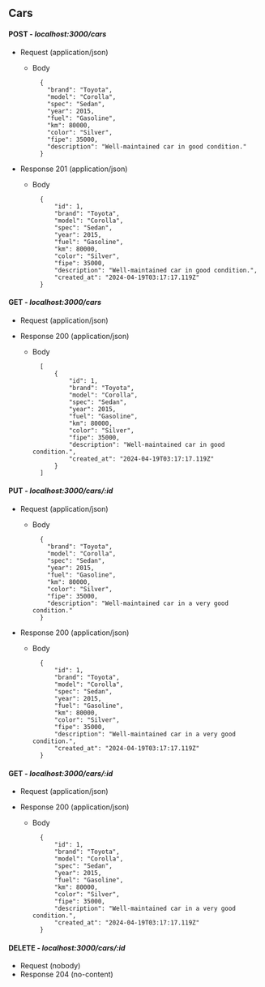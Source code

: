 ## Cars

#### POST - _localhost:3000/cars_
+ Request (application/json)

    + Body

            {
              "brand": "Toyota",
              "model": "Corolla",
              "spec": "Sedan",
              "year": 2015,
              "fuel": "Gasoline",
              "km": 80000,
              "color": "Silver",
              "fipe": 35000,
              "description": "Well-maintained car in good condition."
            }

+ Response 201 (application/json)

    + Body

            {
            	"id": 1,
            	"brand": "Toyota",
            	"model": "Corolla",
            	"spec": "Sedan",
            	"year": 2015,
            	"fuel": "Gasoline",
            	"km": 80000,
            	"color": "Silver",
            	"fipe": 35000,
            	"description": "Well-maintained car in good condition.",
            	"created_at": "2024-04-19T03:17:17.119Z"
            }
           
#### GET - _localhost:3000/cars_
+ Request (application/json)

+ Response 200 (application/json)

    + Body

            
            [
            	{
            		"id": 1,
            		"brand": "Toyota",
            		"model": "Corolla",
            		"spec": "Sedan",
            		"year": 2015,
            		"fuel": "Gasoline",
            		"km": 80000,
            		"color": "Silver",
            		"fipe": 35000,
            		"description": "Well-maintained car in good condition.",
            		"created_at": "2024-04-19T03:17:17.119Z"
            	}
            ]
            
#### PUT - _localhost:3000/cars/:id_
+ Request (application/json)
    + Body

            {
              "brand": "Toyota",
              "model": "Corolla",
              "spec": "Sedan",
              "year": 2015,
              "fuel": "Gasoline",
              "km": 80000,
              "color": "Silver",
              "fipe": 35000,
              "description": "Well-maintained car in a very good condition."
            }

+ Response 200 (application/json)

    + Body

            {
            	"id": 1,
            	"brand": "Toyota",
            	"model": "Corolla",
            	"spec": "Sedan",
            	"year": 2015,
            	"fuel": "Gasoline",
            	"km": 80000,
            	"color": "Silver",
            	"fipe": 35000,
            	"description": "Well-maintained car in a very good condition.",
            	"created_at": "2024-04-19T03:17:17.119Z"
            }
            
#### GET - _localhost:3000/cars/:id_
+ Request (application/json)
+ Response 200 (application/json)

    + Body

            {
            	"id": 1,
            	"brand": "Toyota",
            	"model": "Corolla",
            	"spec": "Sedan",
            	"year": 2015,
            	"fuel": "Gasoline",
            	"km": 80000,
            	"color": "Silver",
            	"fipe": 35000,
            	"description": "Well-maintained car in a very good condition.",
            	"created_at": "2024-04-19T03:17:17.119Z"
            }
        	    
#### DELETE - _localhost:3000/cars/:id_
+ Request (nobody)
+ Response 204 (no-content)
